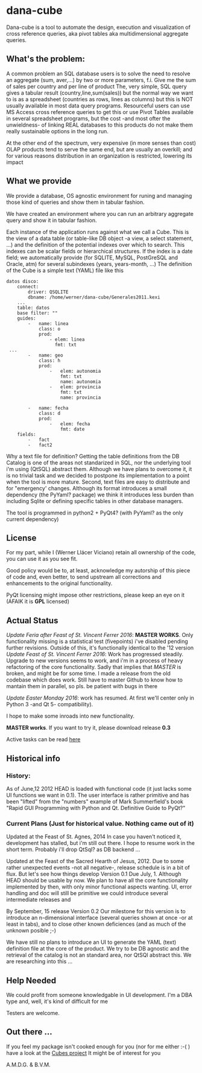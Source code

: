 # dana-cube

Dana-cube is a tool to automate the design, execution and visualization of cross reference queries, aka pivot tables aka multidimensional aggregate queries.

## What's the problem:

A common problem an SQL database users is to solve the need to resolve an aggregate (sum, aver,...) by two or more parameters, f.i. Give me the sum of sales per country and per line of product The, very simple, SQL query gives a tabular result (country,line,sum(sales)) but the normal way we want to is as a spreadsheet (countries as rows, lines as columns) but this is NOT usually available in most data query programs. Resourceful users can use MS Access cross reference queries to get this or use Pivot Tables available in several spreadsheet programs, but the cost -and most ofter the unwieldness- of linking REAL databases to this products do not make them really sustainable options in the long run.

At the other end of the spectrum, very expensive (in more senses than cost) OLAP products tend to serve the same end, but are usually an overkill; and for various reasons distribution in an organization is restricted, lowering its impact

## What we provide

We provide a database, OS agnostic environment for runing and managing those kind of queries and show them in tabular fashion.

We have created an environment where you can run an arbitrary aggregate query and show it in tabular fashion.

Each instance of the application runs against what we call a Cube. This is the view of a data table (or table-like DB object -a view, a select statement, ...) and the definition of the potential indexes over which to search. This indexes can be scalar fields or hierarchical structures. If the index is a date field; we automatically provide (for SQLITE, MySQL, PostGreSQL and Oracle, atm) for several subindexes (years, years-month, ...) The definition of the Cube is a simple text (YAML) file like this

```
datos disco:
    connect:
        driver: QSQLITE
        dbname: /home/werner/dana-cube/Generales2011.kexi
    ...
    table: datos
    base filter: ""
    guides:
        -   name: linea
            class: o
            prod:
                - elem: linea
                  fmt: txt
 ...            
        -   name: geo
            class: h
            prod:
                -   elem: autonomia
                    fmt: txt
                    name: autonomia
                -   elem: provincia
                    fmt: txt
                    name: provincia
                    
        -   name: fecha
            class: d
            prod:
                -   elem: fecha
                    fmt: date
    fields:
        -   fact
        -   fact2
```

Why a text file for definition? Getting the table definitions from the DB Catalog is one of the areas not standarized in SQL, nor the underlying tool i'm using (QtSQL) abstract them. Although we have plans to overcome it, it is no trivial task and we decided to postpone its implementation to a point when the tool is more mature. Second, text files are easy to distribute and for "emergency' changes. Although its format introduces a small dependency (the PyYaml? package) we think it introduces less burden than including Sqlite or defining specific tables in other database managers.

The tool is programmed in python2 + PyQt4? (with PyYaml? as the only current dependency)


## License

For my part, while I (Werner Llácer Viciano) retain all ownership of the code, you can use it as you see fit.

Good policy would be to, at least, acknowledge my autorship of this piece of code and, even better, to send upstream all corrections and enhancements to the original functionality.

PyQt licensing might impose other restrictions, please keep an eye on it (AFAIK it is __GPL__ licensed)


## Actual Status
_Update Feria after Feast of St. Vincent Ferrer 2016_: __MASTER WORKS__. Only functionality missing is a statistical test (fivepoints) i've disabled pending
further revisions. Outside of this, it's functionally identical to the '12 version
_Update Feast of St. Vincent Ferrer 2016_: Work has progressed steadily. Upgrade to new versions seems to work, and i'm 
in a process of heavy refactoring of the core functionality. Sadly that implies that _MASTER_ is broken, and might be for some time.
I made a release from the old codebase which does work. Still have to master Github to know how to mantain them in parallel, so pls. be patient with bugs in there

_Update Easter Monday 2016_: work has resumed. At first we'll center only in Python 3 -and Qt 5- compatibility). 

I hope to make some inroads into new functionality.

__MASTER works__. If you want to try it, please download release __0.3__ 

Active tasks can be read [here](../docs/todo.md)


## Historical info

### History:
As of June,12 2012 HEAD is loaded with functional code (it just lacks some UI functions we want in 0.1). The user interface is rather primitive and has been "lifted" from the "numbers" example of Mark Summerfield's book "Rapid GUI Programming with Python and Qt. Definitive Guide to PyQt?"

### Current Plans (Just for historical value. Nothing came out of it)
Updated at the Feast of St. Agnes, 2014 In case you haven't noticed it, development has stalled, but i'm still out there. I hope to resume work in the short term. Probably i'll drop QtSql? as DB backend ... 

Updated at the Feast of the Sacred Hearth of Jesus, 2012. Due to some rather unexpected events -not all negative-, release schedule is in a bit of flux. But let's see how things develop Version 0.1 Due July, 1. Although HEAD should be usable by now. We plan to have all the core functionality implemented by then, with only minor functional aspects wanting. UI, error handling and doc will still be primitive we could introduce several intermediate releases and

By September, 15 release Version 0.2 Our milestone for this version is to introduce an n-dimensional interface (several queries shown at once -or at least in tabs), and to close other known deficiences (and as much of the unknown posible ;-)

We have still no plans to introduce an UI to generate the YAML (text) definition file at the core of the product. We try to be DB agnostic and the retrieval of the catalog is not an standard area, nor QtSQl abstract this. We are researching into this ...

## Help Needed

We could profit from someone knowledgable in UI development. I'm a DBA type and, well, it's kind of difficult for me

Testers are welcome.

## Out there ...

If you feel my package isn't cooked enough for you (nor for me either :-( ) have a look at the [Cubes project](https://github.com/DataBrewery/cubes) It might be of interest for you

A.M.D.G. & B.V.M.
